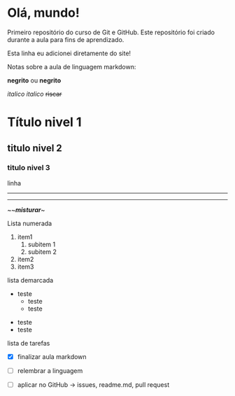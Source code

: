 # Olá, mundo!
 
 Primeiro repositório do curso de Git e GitHub.
 Este repositório foi criado durante a aula para fins de aprendizado. 

Esta linha eu adicionei diretamente do site!

Notas sobre a aula de linguagem markdown:

**negrito** 
ou
__negrito__ 

*italico* 
_italico_ 
~~riscar~~ 
# Título nivel 1
## titulo nivel 2
### titulo nivel 3

linha 
*** 
---

~~**_misturar_**~

Lista numerada
1. item1
   1. subitem 1
   1. subitem 2
1. item2
1. item3

lista demarcada
* teste
   * teste
   * teste
- teste
- teste

lista de tarefas
- [x] finalizar aula markdown
- [ ] relembrar a linguagem
- [ ] aplicar no GitHub -> issues, readme.md, pull request


